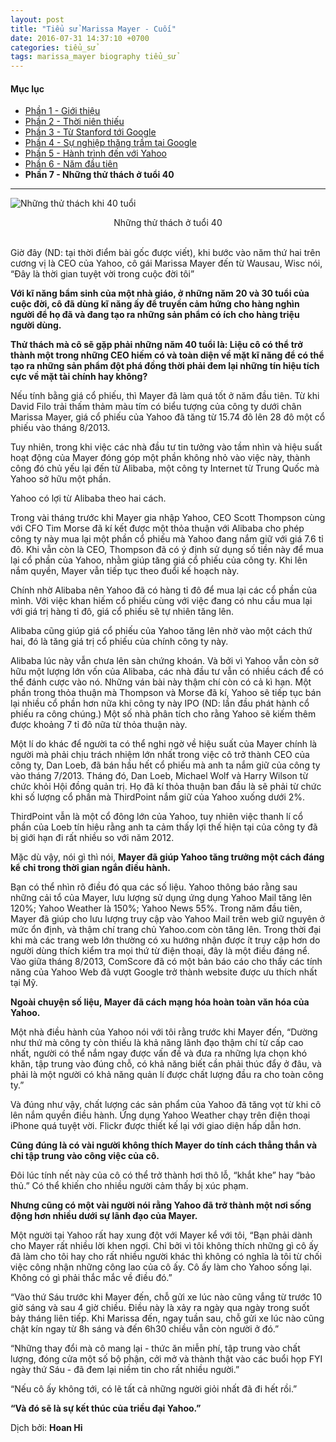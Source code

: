 ```yaml
---
layout: post
title: "Tiểu sử Marissa Mayer - Cuối"
date: 2016-07-31 14:37:10 +0700
categories: tiểu_sử
tags: marissa_mayer biography tiểu_sử
---
```


#### Mục lục

- [Phần 1 - Giới thiệu](http://hoanvu.github.io/2016/07/vn-tieu-su-marissa-mayer)
- [Phần 2 - Thời niên thiếu](http://hoanvu.github.io/2016/07/tieu-su-marissa-mayer-2)
- [Phần 3 - Từ Stanford tới Google](http://hoanvu.github.io/2016/07/tieu-su-marissa-mayer-3)
- [Phần 4 - Sự nghiệp thăng trầm tại Google](http://hoanvu.github.io/2016/07/tieu-su-marissa-mayer-4)
- [Phần 5 - Hành trình đến với Yahoo](http://hoanvu.github.io/2016/07/tieu-su-marissa-mayer-5)
- [Phần 6 - Năm đầu tiên](http://hoanvu.github.io/2016/07/tieu-su-marissa-mayer-6)
- **Phần 7 - Những thử thách ở tuổi 40**

<hr>

![Những thử thách khi 40 tuổi](http://static6.businessinsider.com/image/5213d495eab8eaa93d000003-800-200/epilogue_02.jpg)
<center>Những thử thách ở tuổi 40</center>

<br>

Giờ đây (ND: tại thời điểm bài gốc được viết), khi bước vào năm thứ hai trên cương vị là CEO của Yahoo, cô gái Marissa Mayer đến từ Wausau, Wisc nói, “Đây là thời gian tuyệt vời trong cuộc đời tôi”

**Với kĩ năng bẩm sinh của một nhà giáo, ở những năm 20 và 30 tuổi của cuộc đời, cô đã dùng kĩ năng ấy để truyền cảm hứng cho hàng nghìn người để họ đã và đang tạo ra những sản phẩm có ích cho hàng triệu người dùng.**

**Thử thách mà cô sẽ gặp phải những năm 40 tuổi là: Liệu cô có thể trở thành một trong những CEO hiếm có và toàn diện về mặt kĩ năng để có thể tạo ra những sản phẩm đột phá đồng thời phải đem lại những tín hiệu tích cực về mặt tài chính hay không?**

Nếu tính bằng giá cổ phiếu, thì Mayer đã làm quá tốt ở năm đầu tiên. Từ khi David Filo trải thấm thảm màu tím có biểu tượng của công ty dưới chân Marissa Mayer, giá cổ phiếu của Yahoo đã tăng từ 15.74 đô lên 28 đô một cổ phiếu vào tháng 8/2013.

Tuy nhiên, trong khi việc các nhà đầu tư tin tưởng vào tầm nhìn và hiệu suất hoạt động của Mayer đóng góp một phần không nhỏ vào việc này, thành công đó chủ yếu lại đến từ Alibaba, một công ty Internet từ Trung Quốc mà Yahoo sở hữu một phần. 

Yahoo có lợi từ Alibaba theo hai cách. 

Trong vài tháng trước khi Mayer gia nhập Yahoo, CEO Scott Thompson cùng với CFO Tim Morse đã kí kết được một thỏa thuận với Alibaba cho phép công ty này mua lại một phần cổ phiếu mà Yahoo đang nắm giữ với giá 7.6 tỉ đô. Khi vẫn còn là CEO, Thompson đã có ý định sử dụng số tiền này để mua lại cổ phần của Yahoo, nhằm giúp tăng giá cổ phiếu của công ty. Khi lên nắm quyền, Mayer vẫn tiếp tục theo đuổi kế hoạch này. 

Chính nhờ Alibaba nên Yahoo đã có hàng tỉ đô để mua lại các cổ phần của mình. Với việc khan hiếm cổ phiếu cùng với việc đang có nhu cầu mua lại với giá trị hàng tỉ đô, giá cổ phiếu sẽ tự nhiên tăng lên. 

Alibaba cũng giúp giá cổ phiếu của Yahoo tăng lên nhờ vào một cách thứ hai, đó là tăng giá trị cổ phiếu của chính công ty này. 

Alibaba lúc này vẫn chưa lên sàn chứng khoán. Và bởi vì Yahoo vẫn còn sở hữu một lượng lớn vốn của Alibaba, các nhà đầu tư vẫn có nhiều cách để có thể đánh cược vào nó. Những ván bài này thậm chí còn có cả kì hạn. Một phần trong thỏa thuận mà Thompson và Morse đã kí, Yahoo sẽ tiếp tục bán lại nhiều cổ phần hơn nữa khi công ty này IPO (ND: lần đầu phát hành cổ phiếu ra công chúng.) Một số nhà phân tích cho rằng Yahoo sẽ kiếm thêm được khoảng 7 tỉ đô nữa từ thỏa thuận này.

Một lí do khác để người ta có thể nghi ngờ về hiệu suất của Mayer chính là người mà phải chịu trách nhiệm lớn nhất trong việc cô trở thành CEO của công ty, Dan Loeb, đã bán hầu hết cổ phiếu mà anh ta nắm giữ của công ty vào tháng 7/2013. Tháng đó, Dan Loeb, Michael Wolf và Harry Wilson từ chức khỏi Hội đồng quản trị. Họ đã kí thỏa thuận ban đầu là sẽ phải từ chức khi số lượng cổ phần mà ThirdPoint nắm giữ của Yahoo xuống dưới 2%.

ThirdPoint vẫn là một cổ đông lớn của Yahoo, tuy nhiên việc thanh lí cổ phần của Loeb tín hiệu rằng anh ta cảm thấy lợi thế hiện tại của công ty đã bị giới hạn đi rất nhiều so với năm 2012. 

Mặc dù vậy, nói gì thì nói, **Mayer đã giúp Yahoo tăng trưởng một cách đáng kể chỉ trong thời gian ngắn điều hành.**

Bạn có thể nhìn rõ điều đó qua các số liệu. Yahoo thông báo rằng sau những cải tổ của Mayer, lưu lượng sử dụng ứng dụng Yahoo Mail tăng lên 120%; Yahoo Weather là 150%; Yahoo News 55%. Trong năm đầu tiên, Mayer đã giúp cho lưu lượng truy cập vào Yahoo Mail trên web giữ nguyên ở mức ổn định, và thậm chí trang chủ Yahoo.com còn tăng lên. Trong thời đại khi mà các trang web lớn thường có xu hướng nhận được ít truy cập hơn do người dùng thích kiểm tra mọi thứ từ điện thoại, đây là một điều đáng nể. Vào giữa tháng 8/2013, ComScore đã có một bản báo cáo cho thấy các tính năng của Yahoo Web đã vượt Google trở thành website được ưu thích nhất tại Mỹ. 

**Ngoài chuyện số liệu, Mayer đã cách mạng hóa hoàn toàn văn hóa của Yahoo.**

Một nhà điều hành của Yahoo nói với tôi rằng trước khi Mayer đến, “Dường như thứ mà công ty còn thiếu là khả năng lãnh đạo thậm chí từ cấp cao nhất, người có thể nắm ngay được vấn đề và đưa ra những lựa chọn khó khăn, tập trung vào đúng chỗ, có khả năng biết cần phải thúc đẩy ở đâu, và phải là một người có khả năng quản lí được chất lượng đầu ra cho toàn công ty.”

Và đúng như vậy, chất lượng các sản phẩm của Yahoo đã tăng vọt từ khi cô lên nắm quyền điều hành. Ứng dụng Yahoo Weather chạy trên điện thoại iPhone quá tuyệt vời. Flickr được thiết kế lại với giao diện hấp dẫn hơn. 

**Cũng đúng là có vài người không thích Mayer do tính cách thẳng thắn và chỉ tập trung vào công việc của cô.** 

Đôi lúc tính nết này của cô có thể trở thành hơi thô lỗ, “khắt khe” hay “bảo thủ.” Có thể khiến cho nhiều người cảm thấy bị xúc phạm.

**Nhưng cũng có một vài người nói rằng Yahoo đã trở thành một nơi sống động hơn nhiều dưới sự lãnh đạo của Mayer.** 

Một người tại Yahoo rất hay xung đột với Mayer kể với tôi, “Bạn phải dành cho Mayer rất nhiều lời khen ngợi. Chỉ bởi vì tôi không thích những gì cô ấy đã làm cho tôi hay cho rất nhiều người khác thì không có nghĩa là tôi từ chối việc công nhận những công lao của cô ấy. Cô ấy làm cho Yahoo sống lại. Không có gì phải thắc mắc về điều đó.”

“Vào thứ Sáu trước khi Mayer đến, chỗ gửi xe lúc nào cũng vắng từ trước 10 giờ sáng và sau 4 giờ chiều. Điều này là xảy ra ngày qua ngày trong suốt bảy tháng liên tiếp. Khi Marissa đến, ngay tuần sau, chỗ gửi xe lúc nào cũng chật kín ngay từ 8h sáng và đến 6h30 chiều vẫn còn người ở đó.”

“Những thay đổi mà cô mang lại - thức ăn miễn phí, tập trung vào chất lượng, đóng cửa một số bộ phận, cởi mở và thành thật vào các buổi họp FYI ngày thứ Sáu - đã đem lại niềm tin cho rất nhiều người.”

“Nếu cô ấy không tới, có lẽ tất cả những người giỏi nhất đã đi hết rồi.”

**“Và đó sẽ là sự kết thúc của triều đại Yahoo.”**

Dịch bởi: **Hoan Hỉ**
